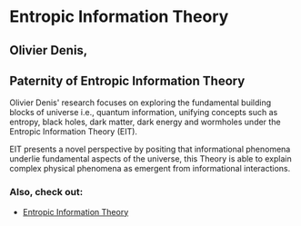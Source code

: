 # Entropic Information Theory

## Olivier Denis, 
## Paternity of Entropic Information Theory

Olivier Denis' research focuses on exploring the fundamental building blocks of universe i.e., quantum information, unifying concepts such as entropy, black holes, dark matter, dark energy and wormholes under the Entropic Information Theory (EIT). 

EIT presents a novel perspective by positing that informational phenomena underlie fundamental aspects of the universe,  this Theory is able to explain complex physical phenomena as emergent from informational interactions.

### Also, check out:

- [Entropic Information Theory](https://olivierdenis.github.io/Entropic-Information-Theory)
